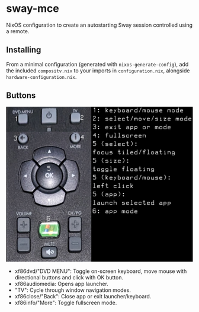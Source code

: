 # sway-mce
NixOS configuration to create an autostarting Sway session controlled using a remote.

## Installing
From a minimal configuration (generated with `nixos-generate-config`), add the included `compositv.nix` to your imports in `configuration.nix`, alongside `hardware-configuration.nix`.

## Buttons
![visual representation of button mapping](compositv-remote-mapping.png)
- xf86dvd/"DVD MENU": Toggle on-screen keyboard, move mouse with directional buttons and click with OK button.
- xf86audiomedia: Opens app launcher.
- "TV": Cycle through window navigation modes.
- xf86close/"Back": Close app or exit launcher/keyboard.
- xf86info/"More": Toggle fullscreen mode.
